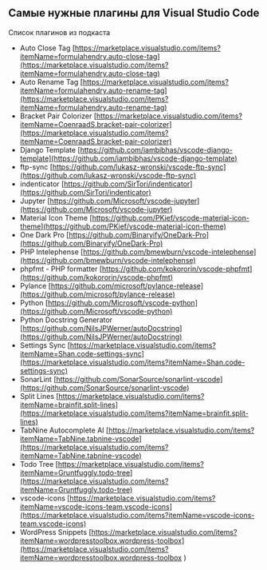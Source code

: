 ## Самые нужные плагины для Visual Studio Code

Список плагинов из подкаста

- Auto Close Tag [https://marketplace.visualstudio.com/items?itemName=formulahendry.auto-close-tag](https://marketplace.visualstudio.com/items?itemName=formulahendry.auto-close-tag)
- Auto Rename Tag [https://marketplace.visualstudio.com/items?itemName=formulahendry.auto-rename-tag](https://marketplace.visualstudio.com/items?itemName=formulahendry.auto-rename-tag)
- Bracket Pair Colorizer [https://marketplace.visualstudio.com/items?itemName=CoenraadS.bracket-pair-colorizer](https://marketplace.visualstudio.com/items?itemName=CoenraadS.bracket-pair-colorizer)
- Django Template [https://github.com/iambibhas/vscode-django-template](https://github.com/iambibhas/vscode-django-template)
- ftp-sync [https://github.com/lukasz-wronski/vscode-ftp-sync](https://github.com/lukasz-wronski/vscode-ftp-sync)
- indenticator [https://github.com/SirTori/indenticator](https://github.com/SirTori/indenticator)
- Jupyter [https://github.com/Microsoft/vscode-jupyter](https://github.com/Microsoft/vscode-jupyter)
- Material Icon Theme [https://github.com/PKief/vscode-material-icon-theme](https://github.com/PKief/vscode-material-icon-theme)
- One Dark Pro [https://github.com/Binaryify/OneDark-Pro](https://github.com/Binaryify/OneDark-Pro)
- PHP Intelephense [https://github.com/bmewburn/vscode-intelephense](https://github.com/bmewburn/vscode-intelephense)
- phpfmt - PHP formatter [https://github.com/kokororin/vscode-phpfmt](https://github.com/kokororin/vscode-phpfmt)
- Pylance [https://github.com/microsoft/pylance-release](https://github.com/microsoft/pylance-release)
- Python [https://github.com/Microsoft/vscode-python](https://github.com/Microsoft/vscode-python)
- Python Docstring Generator [https://github.com/NilsJPWerner/autoDocstring](https://github.com/NilsJPWerner/autoDocstring)
- Settings Sync [https://marketplace.visualstudio.com/items?itemName=Shan.code-settings-sync](https://marketplace.visualstudio.com/items?itemName=Shan.code-settings-sync)
- SonarLint [https://github.com/SonarSource/sonarlint-vscode](https://github.com/SonarSource/sonarlint-vscode)
- Split Lines [https://marketplace.visualstudio.com/items?itemName=brainfit.split-lines](https://marketplace.visualstudio.com/items?itemName=brainfit.split-lines)
- TabNine Autocomplete AI [https://marketplace.visualstudio.com/items?itemName=TabNine.tabnine-vscode](https://marketplace.visualstudio.com/items?itemName=TabNine.tabnine-vscode)
- Todo Tree [https://marketplace.visualstudio.com/items?itemName=Gruntfuggly.todo-tree](https://marketplace.visualstudio.com/items?itemName=Gruntfuggly.todo-tree)
- vscode-icons [https://marketplace.visualstudio.com/items?itemName=vscode-icons-team.vscode-icons](https://marketplace.visualstudio.com/items?itemName=vscode-icons-team.vscode-icons)
- WordPress Snippets [https://marketplace.visualstudio.com/items?itemName=wordpresstoolbox.wordpress-toolbox](https://marketplace.visualstudio.com/items?itemName=wordpresstoolbox.wordpress-toolbox
)










